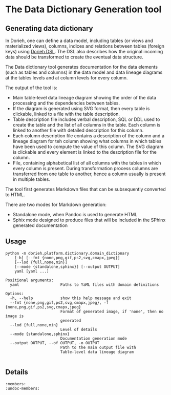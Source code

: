 # The Data Dictionary Generation tool
                                                         
## Generating data dictionary 
                                                        
In Dorieh, one can define a data model, including tables 
(or views and materialized views), columns, indices and
relations between tables (foreign keys) using 
[Dorieh DSL](../Datamodels.md). The DSL also describes
how the original incoming data should be transformed to
create the eventual data structure.

The Data dictionary tool generates documentation for the data
elements (such as tables and columns) in the data model and data lineage
diagrams at the tables levels and at column levels for every column.

The output of the tool is:

* Main table-level data lineage diagram showing the order of the
  data processing and the dependencies between tables.
* If the diagram is generated using SVG format, then every table
  is clickable, linked to a file with the table description.
* Table description file includes verbal description, SQL or DDL
  used to create the table and the list of all columns in the table.
  Each column is linked to another file with detailed description
  for this column.
* Each column description file contains a description of the column
  and a lineage diagram for teh column showing what columns in which tables
  have been used to compute the value of this column. The SVG
  diagram is clickable and every element is linked to the description
  file for the column.
* File, containing alphabetical list of all columns with the tables in which 
  every column is present. During transformation process columns are 
  transferred from one table to another, hence a column usually is present in 
  multiple tables.
  
                      
The tool first generates Markdown files that can be subsequently converted to HTML.

There are two modes for Markdown generation:

* Standalone mode, when Pandoc is used to generate HTML
* Sphix mode designed to produce files that will be included in the SPhinx generated documentation


## Usage
      
```
python -m dorieh.platform.dictionary.domain_dictionary 
    [-h] [--fmt {none,png,gif,ps2,svg,cmapx,jpeg}]
    [--lod {full,none,min}]
    [--mode {standalone,sphinx}] [--output OUTPUT]
    yaml [yaml ...]

Positional arguments:
  yaml                  Paths to YaML files with domain definitions

Options:
  -h, --help            show this help message and exit
  --fmt {none,png,gif,ps2,svg,cmapx,jpeg}, -f {none,png,gif,ps2,svg,cmapx,jpeg}
                        Format of generated image, if 'none', then no image is
                        generated
  --lod {full,none,min}
                        Level of details
  --mode {standalone,sphinx}
                        Documentation generation mode
  --output OUTPUT, --of OUTPUT, -o OUTPUT
                        Path to the main output file with 
                        Table-level data lineage diagram


```

## Details

```{automodule}  dorieh.platform.dictionary.domain_dictionary
:members:
:undoc-members:
```

